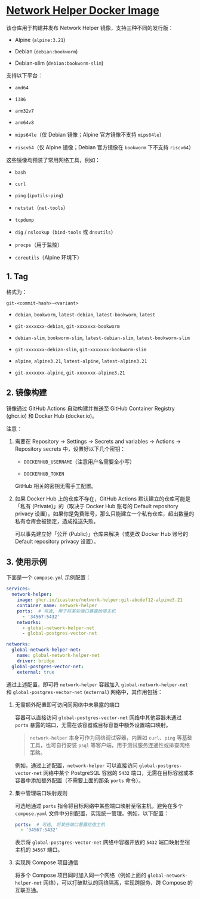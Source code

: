 # [Network Helper Docker Image](https://github.com/iCasture/docker-network-helper)

该仓库用于构建并发布 Network Helper 镜像，支持三种不同的发行版：

- Alpine (`alpine:3.21`)

- Debian (`debian:bookworm`)

- Debian-slim (`debian:bookworm-slim`)

支持以下平台：

- `amd64`

- `i386`

- `arm32v7`

- `arm64v8`

- `mips64le`（仅 Debian 镜像；Alpine 官方镜像不支持 `mips64le`）

- `riscv64`（仅 Alpine 镜像；Debian 官方镜像在 `bookworm` 下不支持 `riscv64`）

这些镜像均预装了常用网络工具，例如：

- `bash`

- `curl`

- `ping` (`iputils-ping`)

- `netstat`（`net-tools`）

- `tcpdump`

- `dig` / `nslookup`（`bind-tools` 或 `dnsutils`）

- `procps`（用于监控）

- `coreutils`（Alpine 环境下）

## 1. Tag

格式为：

```text
git-<commit-hash>-<variant>
```

- `debian`, `bookworm`, `latest-debian`, `latest-bookworm`, `latest`

- `git-xxxxxxx-debian`, `git-xxxxxxx-bookworm`

- `debian-slim`, `bookworm-slim`, `latest-debian-slim`, `latest-bookworm-slim`

- `git-xxxxxxx-debian-slim`, `git-xxxxxxx-bookworm-slim`

- `alpine`, `alpine3.21`, `latest-alpine`, `latest-alpine3.21`

- `git-xxxxxxx-alpine`, `git-xxxxxxx-alpine3.21`

## 2. 镜像构建

镜像通过 GitHub Actions 自动构建并推送至 GitHub Container Registry (ghcr.io) 和 Docker Hub (docker.io)。

注意：

1. 需要在 Repository -> Settings -> Secrets and variables -> Actions -> Repository secrets 中，设置好以下几个密钥：

    - `DOCKERHUB_USERNAME`（注意用户名需要全小写）

    - `DOCKERHUB_TOKEN`

    GitHub 相关的密钥无需手工配置。

2. 如果 Docker Hub 上的仓库不存在，GitHub Actions 默认建立的仓库可能是「私有 (Private)」的（取决于 Docker Hub 账号的 Default repository privacy 设置）。如果你是免费账号，那么只能建立一个私有仓库，超出数量的私有仓库会被锁定，造成推送失败。

    可以事先建立好「公开 (Public)」仓库来解决（或更改 Docker Hub 账号的 Default repository privacy 设置）。

## 3. 使用示例

下面是一个 `compose.yml` 示例配置：

```yaml
services:
  network-helper:
    image: ghcr.io/icasture/network-helper:git-abcdef12-alpine3.21
    container_name: network-helper
    ports:  # 可选, 用于将某些端口暴露给宿主机
      - '34567:5432'
    networks:
      - global-network-helper-net
      - global-postgres-vector-net

networks:
  global-network-helper-net:
    name: global-network-helper-net
    driver: bridge
  global-postgres-vector-net:
    external: true
```

通过上述配置，即可将 `network-helper` 容器加入 `global-network-helper-net` 和 `global-postgres-vector-net` (`external`) 网络中，其作用包括：

1. 无需额外配置即可访问同网络中未暴露的端口

    容器可以直接访问 `global-postgres-vector-net` 网络中其他容器未通过 `ports` 暴露的端口，无需在该容器或目标容器中额外设置端口映射。

    > `network-helper` 本身可作为网络调试容器，内置如 `curl`、`ping` 等基础工具，也可自行安装 `psql` 等客户端，用于测试服务连通性或排查网络策略。

    例如，通过上述配置，`network-helper` 可以直接访问 `global-postgres-vector-net` 网络中某个 PostgreSQL 容器的 `5432` 端口，无需在目标容器或本容器中添加额外配置（不需要上面的那条 `ports` 命令）。

2. 集中管理端口映射规则

    可选地通过 `ports` 指令将目标网络中某些端口映射至宿主机，避免在多个 `compose.yaml` 文件中分别配置，实现统一管理。例如，以下配置：

    ```yaml
    ports:  # 可选, 将某些端口暴露给宿主机
      - '34567:5432'
    ```

    表示将 `global-postgres-vector-net` 网络中容器开放的 `5432` 端口映射至宿主机的 `34567` 端口。

3. 实现跨 Compose 项目通信

    将多个 Compose 项目同时加入同一个网络（例如上面的 `global-network-helper-net` 网络），可以打破默认的网络隔离，实现跨服务、跨 Compose 的互联互通。
